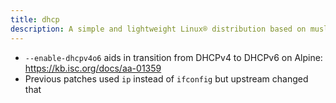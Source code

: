 ```yaml
---
title: dhcp
description: A simple and lightweight Linux® distribution based on musl libc and toybox
---
```


- `--enable-dhcpv4o6` aids in transition from DHCPv4 to DHCPv6 on Alpine: https://kb.isc.org/docs/aa-01359
- Previous patches used `ip` instead of `ifconfig` but upstream changed that
